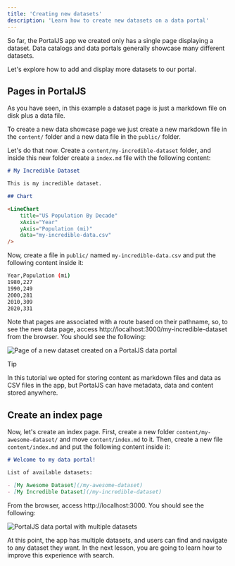 ```yaml
---
title: 'Creating new datasets'
description: 'Learn how to create new datasets on a data portal'
---
```


So far, the PortalJS app we created only has a single page displaying a dataset. Data catalogs and data portals generally showcase many different datasets.

Let's explore how to add and display more datasets to our portal.

## Pages in PortalJS

As you have seen, in this example a dataset page is just a markdown file on disk plus a data file.

To create a new data showcase page we just create a new markdown file in the `content/` folder and a new data file in the `public/` folder.

Let's do that now. Create a `content/my-incredible-dataset` folder, and inside this new folder create a `index.md` file with the following content:

```markdown
# My Incredible Dataset

This is my incredible dataset.

## Chart

<LineChart 
    title="US Population By Decade"  
    xAxis="Year"
    yAxis="Population (mi)" 
    data="my-incredible-data.csv"
/>
```

Now, create a file in `public/` named `my-incredible-data.csv` and put the following content inside it:

```bash
Year,Population (mi)
1980,227
1990,249
2000,281
2010,309
2020,331
```

Note that pages are associated with a route based on their pathname, so, to see the new data page, access http://localhost:3000/my-incredible-dataset from the browser. You should see the following:

<img src="/assets/docs/my-incredible-dataset.png" alt="Page of a new dataset created on a PortalJS data portal" />

> [!tip]
> In this tutorial we opted for storing content as markdown files and data as CSV files in the app, but PortalJS can have metadata, data and content stored anywhere.

## Create an index page

Now, let's create an index page. First, create a new folder `content/my-awesome-dataset/` and move `content/index.md` to it. Then, create a new file `content/index.md` and put the following content inside it:

```markdown
# Welcome to my data portal!

List of available datasets:

- [My Awesome Dataset](/my-awesome-dataset)
- [My Incredible Dataset](/my-incredible-dataset)
```

From the browser, access http://localhost:3000. You should see the following:

<img src="/assets/docs/datasets-index-page.png" alt="PortalJS data portal with multiple datasets" />

At this point, the app has multiple datasets, and users can find and navigate to any dataset they want. In the next lesson, you are going to learn how to improve this experience with search.

<DocsPagination prev="/docs" next="/docs/searching-datasets" />
